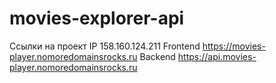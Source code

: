 # movies-explorer-api
Ссылки на проект 
IP 158.160.124.211 
Frontend https://movies-player.nomoredomainsrocks.ru 
Backend https://api.movies-player.nomoredomainsrocks.ru

